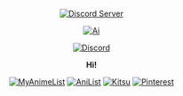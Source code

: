 <div align="center">


[![Discord Server](https://discordapp.com/api/guilds/1020705385411264525/embed.png)](https://kyoya.ga/discord)


[![Ai](https://us-east-1.tixte.net/uploads/kyoya.discowd.com/Ai.png)](https://kyoya.ga/)

  <a href="https://discord.com/users/468509605828493322" target="_blank"><img align="center" alt="Discord"
        src="https://lanyard.cnrad.dev/api/468509605828493322?bg=23283d&borderRadius=8px&hideDiscrim=false" /></a>
  
**__Hi!__**

[![MyAnimeList](https://img.shields.io/static/v1?label=&message=KyoyaTempest&color=2E51A2&logo=myanimelist&logoColor=white)](https://kyoya.ga/mal)
[![AniList](https://img.shields.io/static/v1?label=&message=kyoyacchi&color=02A9FF&logo=anilist&logoColor=white)](https://anilist.co/user/kyoyacchi/)
[![Kitsu](https://img.shields.io/static/v1?label=&message=kyoyacchi&color=FD755C&logo=kitsu&logoColor=white)](https://kitsu.io/users/kyoyacchi)
[![Pinterest](https://img.shields.io/static/v1?label=&message=kyoyacchi&color=red&logo=pinterest&logoColor=white)](https://pinterest.com/kyoyacchi/)
</div>
